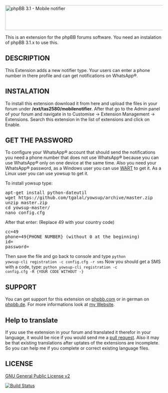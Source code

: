 <img src="https://tas2580.net/downloads/image-14.png" width="600" height="80" alt="phpBB 3.1 - Mobile notifier" />

This is an extension for the phpBB forums software. You need an instalation of phpBB 3.1.x to use this.

DESCRIPTION
-------
This Extension adds a new notifier type. Your users can enter a phone number in there profile and can get notifications on WhatsApp®.

INSTALATION
----------
To install this extension download it from here and upload the files in your forum under <b>/ext/tas2580/mobilenotifier</b>.
After that go to the Admin panel of your forum and navigate in to Customise -> Extension Management -> Extensions. Search
this extension in the list of extensions and click on Enable.

GET THE PASSWORD
----------------
To configure your WhatsApp® account that should send the notifications you need a phone number that does not use WhatsApp® because you can
use WhatsApp® only on one device at the same time. Also you need your WhatsApp® password, as a Windows user you can use <a href="https://github.com/mgp25/WART">WART</a> to get it.
As a Linux user you can use yowsup to get it.

To install yowsup type:
<pre>apt-get install python-dateutil
wget https://github.com/tgalal/yowsup/archive/master.zip
unzip master.zip
cd yowsup-master/
nano config.cfg</pre>
After that enter: (Replace 49 with your country code)
<pre>cc=49
phone=49{PHONE NUMBER} (without 0 at the beginning)
id=
password=</pre>
Then save the file and go back to console and type
<code>python yowsup-cli registration -c config.cfg -r sms</code>
Now you should get a SMS with a code, type:
<code>python yowsup-cli registration -c config.cfg -R {YOUR CODE WITHOUT -}</code>

SUPPORT
-------
You can get support for this extension on <a href="https://www.phpbb.com/community/viewtopic.php?f=456&t=2320511">phpbb.com</a>
or in german on <a href="https://www.phpbb.de/community/viewtopic.php?f=149&t=234623">phpbb.de</a>. For more informations look at
<a href="https://tas2580.net/downloads/download-14.html">my Website</a>.

Help to translate
-----------------
If you use the extension in your forum and translated it therefor in your language, it would be nice if you would send me a <a href="https://help.github.com/articles/using-pull-requests/">pull request</a>. Also it may be that existing translations after uptates of the extensions are incomplete. So you can help me if you complete or correct existing language files.

LICENSE
-------
<a href="http://opensource.org/licenses/gpl-2.0.php">GNU General Public License v2</a>

[![Build Status](https://travis-ci.org/tas2580/phpBB-3.1-Mobile-notifier.svg?branch=master)](https://travis-ci.org/tas2580/phpBB-3.1-Mobile-notifier)
